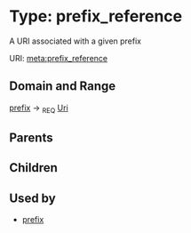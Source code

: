 
# Type: prefix_reference


A URI associated with a given prefix

URI: [meta:prefix_reference](https://w3id.org/biolink/biolinkml/meta/prefix_reference)


## Domain and Range

[prefix](prefix.md) ->  <sub>REQ</sub> [Uri](type/Uri.md)

## Parents


## Children


## Used by

 * [prefix](prefix.md)
